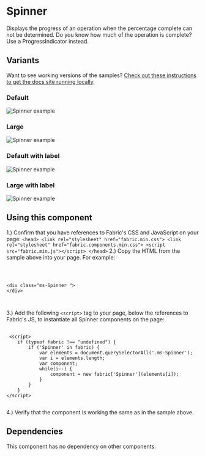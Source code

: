 # Spinner
Displays the progress of an operation when the percentage complete can not be determined. Do you know how much of the operation is complete? Use a ProgressIndicator instead.

## Variants

Want to see working versions of the samples? [Check out these instructions to get the docs site running locally](https://github.com/OfficeDev/office-ui-fabric-js#clone-build-and-view-the-docs).

### Default


![Spinner example](https://raw.githubusercontent.com/OfficeDev/office-ui-fabric-js/master/ghdocs/component_images/Spinner-default.png)


### Large


![Spinner example](https://raw.githubusercontent.com/OfficeDev/office-ui-fabric-js/master/ghdocs/component_images/Spinner-large.png)


### Default with label


![Spinner example](https://raw.githubusercontent.com/OfficeDev/office-ui-fabric-js/master/ghdocs/component_images/Spinner-defaultwithlabel.png)


### Large with label


![Spinner example](https://raw.githubusercontent.com/OfficeDev/office-ui-fabric-js/master/ghdocs/component_images/Spinner-largewithlabel.png)


## Using this component
1.) Confirm that you have references to Fabric's CSS and JavaScript on your page:
    ```
    <head>
        <link rel="stylesheet" href="fabric.min.css">
        <link rel="stylesheet" href="fabric.components.min.css">
        <script src="fabric.min.js"></script>
    </head>
    ```
2.) Copy the HTML from the sample above into your page. For example:

<pre>
    <code>
 

&lt;div class&#x3D;&quot;ms-Spinner &quot;&gt;
&lt;/div&gt;

    </code>
</pre>

3.) Add the following `<script>` tag to your page, below the references to Fabric's JS, to instantiate all Spinner components on the page:

<pre>
    <code>
 &lt;script&gt;
    if (typeof fabric !&#x3D;&#x3D; &quot;undefined&quot;) {
        if (&#x27;Spinner&#x27; in fabric) {
            var elements &#x3D; document.querySelectorAll(&#x27;.ms-Spinner&#x27;);
            var i &#x3D; elements.length;
            var component;
            while(i--) {
                component &#x3D; new fabric[&#x27;Spinner&#x27;](elements[i]);
            }
        }
    }
&lt;/script&gt;
    </code>
</pre>

4.) Verify that the component is working the same as in the sample above.

## Dependencies
This component has no dependency on other components.


<script>
    if (typeof fabric !== "undefined") {
        if ('Spinner' in fabric) {
            var elements = document.querySelectorAll('.ms-Spinner');
            var i = elements.length;
            var component;
            while(i--) {
                component = new fabric['Spinner'](elements[i]);
            }
        }
    }
</script>